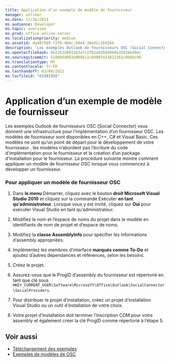 ```yaml
---
title: Application d’un exemple de modèle de fournisseur
manager: soliver
ms.date: 11/16/2014
ms.audience: Developer
ms.topic: overview
ms.prod: office-online-server
ms.localizationpriority: medium
ms.assetid: da487569-f2f0-404c-b944-38ed1c1b82bb
description: 'Les exemples Outlook de fournisseurs OSC (Social Connector) vous donnent une infrastructure pour l’implémentation d’un fournisseur OSC. '
ms.openlocfilehash: bb2262d993163afc2fb5a8260d09de2b91bbd9dc
ms.sourcegitcommit: 518845d053a009b11c8d907a33822161c0b6bc96
ms.translationtype: MT
ms.contentlocale: fr-FR
ms.lasthandoff: 03/08/2022
ms.locfileid: "63381956"
---
```

# <a name="applying-a-sample-provider-template"></a>Application d’un exemple de modèle de fournisseur

Les exemples Outlook de fournisseurs OSC (Social Connector) vous donnent une infrastructure pour l’implémentation d’un fournisseur OSC. Les modèles de fournisseur sont disponibles en C++, C# et Visual Basic. Ces modèles ne sont qu’un point de départ pour le développement de votre fournisseur . les modèles n’abordent pas l’écriture du code d’implémentation pour le fournisseur et la création d’un package d’installation pour le fournisseur. La procédure suivante montre comment appliquer un modèle de fournisseur OSC lorsque vous commencez à développer un fournisseur.
  
### <a name="to-apply-an-osc-provider-template"></a>Pour appliquer un modèle de fournisseur OSC

1. Dans **le menu** Démarrer, cliquez avec le bouton **droit Microsoft Visual Studio 2010** et cliquez sur la commande Exécuter **en tant qu’administrateur**. Lorsque vous y est invité, cliquez sur **Oui** pour exécuter Visual Studio en tant qu’administrateur.

2. Modifiez le nom et l’espace de noms du projet dans le modèle en identifiants de nom de projet et d’espace de noms.

3. Modifiez la **classe AssemblyInfo** pour spécifier les informations d’assembly appropriées.

4. Implémentez les membres d’interface **marqués comme To-Do** et ajoutez d’autres dépendances et références, selon les besoins.

5. Créez le projet.

6. Assurez-vous que le ProgID d’assembly du fournisseur est répertorié en tant que clé sous `HKEY_CURRENT_USER\Software\Microsoft\Office\Outlook\SocialConnector\SocialProviders`.

7. Pour distribuer le projet d’installation, créez un projet d’installation Visual Studio ou un outil d’installation de votre choix.

8. Votre projet d’installation doit terminer l’inscription COM pour votre assembly et également créer la clé ProgID comme répertorié à l’étape 5.

## <a name="see-also"></a>Voir aussi

- [Téléchargement des exemples](downloading-the-samples.md)
- [Exemples de modèles de OSC](osc-sample-templates.md)
